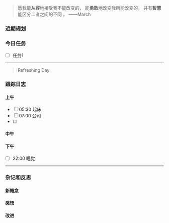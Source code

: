 > 愿我能**从容**地接受我不能改变的，
>          能**勇敢**地改变我所能改变的，
>          并有**智慧**能区分二者之间的不同 。 ——March


### 近期规划



### 今日任务
- [ ] 任务1




---------

> Refreshing Day 

### 跟踪日志

#### 上午
- [ ] 05:30 起床
- [ ] 07:00 公司
- [ ] 

#### 中午



#### 下午
- [ ] 22:00 睡觉





-------

### 杂记和反思


#### 新概念


#### 感悟


#### 改进
